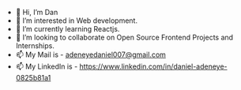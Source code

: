 - 👋 Hi, I’m Dan
- 👀 I’m interested in Web development.
- 🌱 I’m currently learning Reactjs.
- 💞️ I’m looking to collaborate on Open Source Frontend Projects and Internships.
- 📫 My Mail is - adeneyedaniel007@gmail.com
- 📫 My LinkedIn is - https://www.linkedin.com/in/daniel-adeneye-0825b81a1

     
